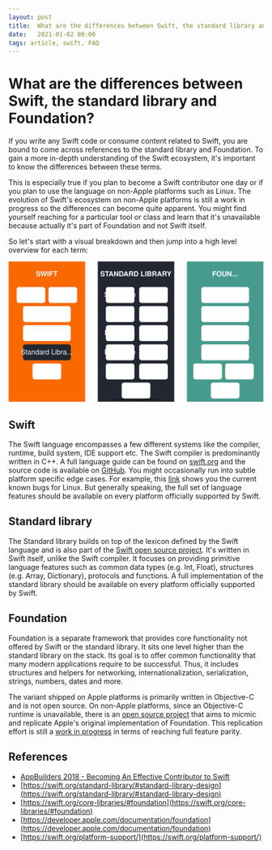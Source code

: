 ```yaml
---
layout: post
title:  What are the differences between Swift, the standard library and Foundation?
date:   2021-01-02 00:00
tags: article, swift, FAQ
---
```


# What are the differences between Swift, the standard library and Foundation?

If you write any Swift code or consume content related to Swift, you are bound to come across references to the standard library and Foundation. To gain a more in-depth understanding of the Swift ecosystem, it's important to know the differences between these terms. 

This is especially true if you plan to become a Swift contributor one day or if you plan to use the language on non-Apple platforms such as Linux. The evolution of Swift's ecosystem on non-Apple platforms is still a work in progress so the differences can become quite apparent. You might find yourself reaching for a particular tool or class and learn that it's unavailable because actually it's part of Foundation and not Swift itself. 

So let's start with a visual breakdown and then jump into a high level overview for each term:

![Swift, standard library and Foundation comparison](/images/swift-vs-stdlib-vs-foundation.svg)

## Swift

The Swift language encompasses a few different systems like the compiler, runtime, build system, IDE support etc. The Swift compiler is predominantly written in C++. A full language guide can be found on [swift.org](https://swift.org/) and the source code is available on [GitHub](https://github.com/apple/swift). You might occasionally run into subtle platform specific edge cases. For example, this [link](https://bugs.swift.org/issues/?jql=labels+%3D+Linux) shows you the current known bugs for Linux. But generally speaking, the full set of language features should be available on every platform officially supported by Swift.

## Standard library

The Standard library builds on top of the lexicon defined by the Swift language and is also part of the [Swift open source project](https://github.com/apple/swift/tree/main/stdlib). It's written in Swift itself, unlike the Swift compiler. It focuses on providing primitive language features such as common data types (e.g. Int, Float), structures (e.g. Array, Dictionary), protocols and functions.  A full implementation of the standard library should be available on every platform officially supported by Swift.

## Foundation

Foundation is a separate framework that provides core functionality not offered by Swift or the standard library. It sits one level higher than the standard library on the stack. Its goal is to offer common functionality that many modern applications require to be successful. Thus, it includes structures and helpers for networking, internationalization, serialization, strings, numbers, dates and more.

The variant shipped on Apple platforms is primarily written in Objective-C and is not open source. On non-Apple platforms, since an Objective-C runtime is unavailable, there is an [open source project](https://github.com/apple/swift-corelibs-foundation) that aims to micmic and replicate Apple's original implementation of Foundation. This replication effort is still a [work in progress](https://github.com/apple/swift-corelibs-foundation/blob/main/Docs/Status.md) in terms of reaching full feature parity.

## References

- [AppBuilders 2018 - Becoming An Effective Contributor to Swift](https://www.youtube.com/watch?v=oGJKsp-pZPk)
- [https://swift.org/standard-library/#standard-library-design](https://swift.org/standard-library/#standard-library-design)
- [https://swift.org/core-libraries/#foundation](https://swift.org/core-libraries/#foundation)
- [https://developer.apple.com/documentation/foundation](https://developer.apple.com/documentation/foundation)
- [https://swift.org/platform-support/](https://swift.org/platform-support/)